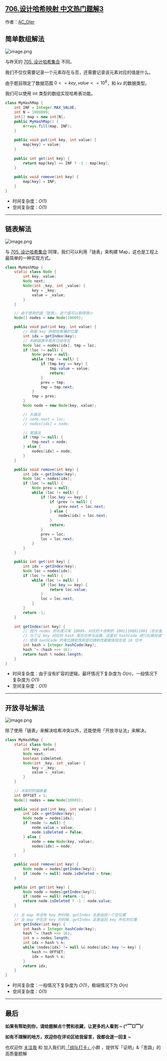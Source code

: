 ## [706.设计哈希映射 中文热门题解3](https://leetcode.cn/problems/design-hashmap/solutions/100000/yi-ti-shuang-jie-jian-dan-shu-zu-lian-bi-yhiw)

作者：[AC_OIer](https://leetcode.cn/u/AC_OIer)

## 简单数组解法 

![image.png](https://pic.leetcode-cn.com/1615683468-lKXNlf-image.png)

与昨天的 [705. 设计哈希集合](https://leetcode-cn.com/problems/design-hashset/solution/yi-ti-san-jie-jian-dan-shu-zu-lian-biao-nj3dg/) 不同。

我们不仅仅需要记录一个元素存在与否，还需要记录该元素对应的值是什么。

由于题目限定了数据范围 $0 <= key, value <= 10^6$，和 kv 的数据类型。

我们可以使用 int 类型的数组实现哈希表功能。

```java
class MyHashMap {
    int INF = Integer.MAX_VALUE;
    int N = 1000009;
    int[] map = new int[N];
    public MyHashMap() {
        Arrays.fill(map, INF);
    }
    
    public void put(int key, int value) {
        map[key] = value;
    }
    
    public int get(int key) {
        return map[key] == INF ? -1 : map[key];
    }
    
    public void remove(int key) {
        map[key] = INF;
    }
}
```
* 时间复杂度：$O(1)$
* 空间复杂度：$O(1)$

***

## 链表解法

![image.png](https://pic.leetcode-cn.com/1615683357-GxTnGl-image.png)

与 [705. 设计哈希集合](https://leetcode-cn.com/problems/design-hashset/solution/yi-ti-san-jie-jian-dan-shu-zu-lian-biao-nj3dg/) 同理，我们可以利用「链表」来构建 Map，这也是工程上最简单的一种实现方式。

```java
class MyHashMap {
    static class Node {
        int key, value;
        Node next;
        Node(int _key, int _value) {
            key = _key;
            value = _value;
        }
    }

    // 由于使用的是「链表」，这个值可以取得很小
    Node[] nodes = new Node[10009];

    public void put(int key, int value) {
        // 根据 key 获取哈希桶的位置
        int idx = getIndex(key);
        // 判断链表中是否已经存在
        Node loc = nodes[idx], tmp = loc;
        if (loc != null) {
            Node prev = null;
            while (tmp != null) {
                if (tmp.key == key) { 
                    tmp.value = value;
                    return;
                }
                prev = tmp;
                tmp = tmp.next;
            }
            tmp = prev;
        }
        Node node = new Node(key, value);

        // 头插法
        // node.next = loc;
        // nodes[idx] = node;

        // 尾插法 
        if (tmp != null) {
            tmp.next = node;
        } else {
            nodes[idx] = node;
        }
    }

    public void remove(int key) {
        int idx = getIndex(key);
        Node loc = nodes[idx];
        if (loc != null) {
            Node prev = null;
            while (loc != null) {
                if (loc.key == key) {
                    if (prev != null) {
                        prev.next = loc.next;
                    } else {
                        nodes[idx] = loc.next;
                    }
                    return;
                }
                prev = loc;
                loc = loc.next;
            }
        }
    }

    public int get(int key) {
        int idx = getIndex(key);
        Node loc = nodes[idx];
        if (loc != null) {
            while (loc != null) {
                if (loc.key == key) {
                    return loc.value;
                }
                loc = loc.next;
            }
        }
        return -1;
    }
    
    int getIndex(int key) {
        // 因为 nodes 的长度只有 10009，对应的十进制的 10011100011001（总长度为 32 位，其余高位都是 0）
        // 为了让 key 对应的 hash 高位也参与运算，这里对 hashCode 进行右移异或
        // 使得 hashCode 的高位随机性和低位随机性都能体现在低 16 位中
        int hash = Integer.hashCode(key);
        hash ^= (hash >>> 16);
        return hash % nodes.length;
    }
}
```
* 时间复杂度：由于没有扩容的逻辑，最坏情况下复杂度为 $O(n)$，一般情况下复杂度为 $O(1)$
* 空间复杂度：$O(1)$

***

## 开放寻址解法

![image.png](https://pic.leetcode-cn.com/1615685267-sWEesi-image.png)

除了使用「链表」来解决哈希冲突以外，还能使用「开放寻址法」来解决。

```java
class MyHashMap {
    static class Node {
        int key, value;
        Node next;
        boolean isDeleted;
        Node(int _key, int _value) {
            key = _key;
            value = _value;
        }
    }
    
    // 冲突时的偏移量
    int OFFSET = 1;
    Node[] nodes = new Node[10009];

    public void put(int key, int value) {
        int idx = getIndex(key);
        Node node = nodes[idx];
        if (node != null) {
            node.value = value;
            node.isDeleted = false;
        } else {
            node = new Node(key, value);
            nodes[idx] = node;
        }
    }

    public void remove(int key) {
        Node node = nodes[getIndex(key)];
        if (node != null) node.isDeleted = true;
    }

    public int get(int key) {
        Node node = nodes[getIndex(key)];
        if (node == null) return -1;
        return node.isDeleted ? -1 : node.value;
    }
    
    // 当 map 中没有 key 的时候，getIndex 总是返回一个空位置
    // 当 map 中包含 key 的时候，getIndex 总是返回 key 所在的位置
    int getIndex(int key) {
        int hash = Integer.hashCode(key);
        hash ^= (hash >>> 16);
        int n = nodes.length;
        int idx = hash % n;
        while (nodes[idx] != null && nodes[idx].key != key) {
            hash += OFFSET;
            idx = hash % n;
        }
        return idx;
    }
}
```
* 时间复杂度：一般情况下复杂度为 $O(1)$，极端情况下为 $O(n)$
* 空间复杂度：$O(1)$

***

## 最后

**如果有帮助到你，请给题解点个赞和收藏，让更多的人看到 ~ ("▔□▔)/**

**如有不理解的地方，欢迎你在评论区给我留言，我都会逐一回复 ~**

也欢迎你 [关注我](https://oscimg.oschina.net/oscnet/up-19688dc1af05cf8bdea43b2a863038ab9e5.png) 和 加入我们的[「组队打卡」](https://leetcode-cn.com/u/ac_oier/)小群 ，提供写「证明」&「思路」的高质量题解 